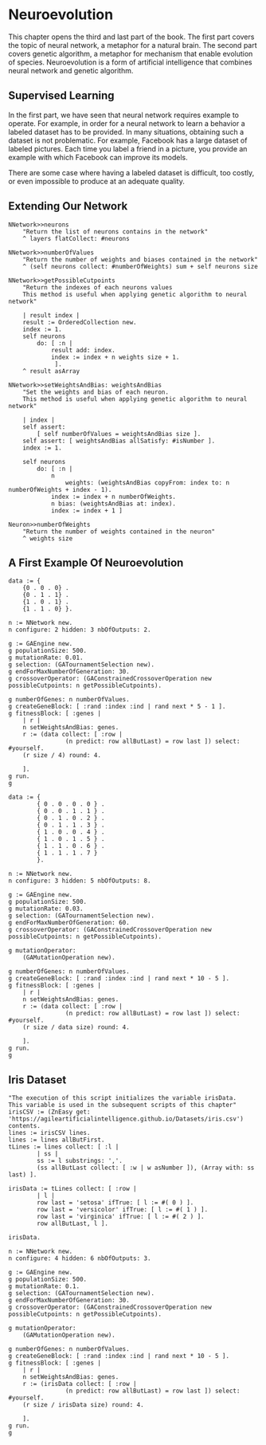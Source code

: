 
# Neuroevolution

This chapter opens the third and last part of the book. The first part covers the topic of neural network, a metaphor for a natural brain. The second part covers genetic algorithm, a metaphor for mechanism that enable evolution of species. Neuroevolution is a form of artificial intelligence that combines neural network and genetic algorithm. 

## Supervised Learning

In the first part, we have seen that neural network requires example to operate. For example, in order for a neural network to learn a behavior a labeled dataset has to be provided. In many situations, obtaining such a dataset is not problematic. For example, Facebook has a large dataset of labeled pictures. Each time you label a friend in a picture, you provide an example with which Facebook can improve its models. 

There are some case where having a labeled dataset is difficult, too costly, or even impossible to produce at an adequate quality. 




## Extending Our Network

```Smalltalk
NNetwork>>neurons
	"Return the list of neurons contains in the network"
	^ layers flatCollect: #neurons
```

```Smalltalk
NNetwork>>numberOfValues
	"Return the number of weights and biases contained in the network"
	^ (self neurons collect: #numberOfWeights) sum + self neurons size
```

```Smalltalk
NNetwork>>getPossibleCutpoints
	"Return the indexes of each neurons values
	This method is useful when applying genetic algorithm to neural network"

	| result index |
	result := OrderedCollection new.
	index := 1.
	self neurons
		do: [ :n | 
			result add: index.
			index := index + n weights size + 1.
			 ].
	^ result asArray
```

```Smalltalk
NNetwork>>setWeightsAndBias: weightsAndBias
	"Set the weights and bias of each neuron.
	This method is useful when applying genetic algorithm to neural network"

	| index |
	self assert:
		[ self numberOfValues = weightsAndBias size ].
	self assert: [ weightsAndBias allSatisfy: #isNumber ].
	index := 1.
	
	self neurons
		do: [ :n | 
			n
				weights: (weightsAndBias copyFrom: index to: n numberOfWeights + index - 1).
			index := index + n numberOfWeights.
			n bias: (weightsAndBias at: index).
			index := index + 1 ]
```

```Smalltalk
Neuron>>numberOfWeights
	"Return the number of weights contained in the neuron"
	^ weights size
```


## A First Example Of Neuroevolution

```Smalltalk
data := {
	{0 . 0 . 0} . 
	{0 . 1 . 1} . 
	{1 . 0 . 1} . 
	{1 . 1 . 0} }.

n := NNetwork new.
n configure: 2 hidden: 3 nbOfOutputs: 2.	
	
g := GAEngine new.
g populationSize: 500.
g mutationRate: 0.01.
g selection: (GATournamentSelection new).
g endForMaxNumberOfGeneration: 30.
g crossoverOperator: (GAConstrainedCrossoverOperation new possibleCutpoints: n getPossibleCutpoints).

g numberOfGenes: n numberOfValues.
g createGeneBlock: [ :rand :index :ind | rand next * 5 - 1 ].
g fitnessBlock: [ :genes | 
	| r |
	n setWeightsAndBias: genes.
	r := (data collect: [ :row | 
				(n predict: row allButLast) = row last ]) select: #yourself.
	(r size / 4) round: 4.
	
	].
g run.
g
```

```Smalltalk
data := {
		{ 0 . 0 . 0 . 0 } .
		{ 0 . 0 . 1 . 1 } .
		{ 0 . 1 . 0 . 2 } .
		{ 0 . 1 . 1 . 3 } .
		{ 1 . 0 . 0 . 4 } .
		{ 1 . 0 . 1 . 5 } .
		{ 1 . 1 . 0 . 6 } .
		{ 1 . 1 . 1 . 7 } 
		}.

n := NNetwork new.
n configure: 3 hidden: 5 nbOfOutputs: 8.

g := GAEngine new.
g populationSize: 500.
g mutationRate: 0.03.
g selection: (GATournamentSelection new).
g endForMaxNumberOfGeneration: 60.
g crossoverOperator: (GAConstrainedCrossoverOperation new possibleCutpoints: n getPossibleCutpoints).

g mutationOperator: 
	(GAMutationOperation new).

g numberOfGenes: n numberOfValues.
g createGeneBlock: [ :rand :index :ind | rand next * 10 - 5 ].
g fitnessBlock: [ :genes | 
	| r |
	n setWeightsAndBias: genes.
	r := (data collect: [ :row | 
				(n predict: row allButLast) = row last ]) select: #yourself.
	(r size / data size) round: 4.
	
	].
g run.
g
```

## Iris Dataset

```Smalltalk
"The execution of this script initializes the variable irisData.
This variable is used in the subsequent scripts of this chapter"
irisCSV := (ZnEasy get: 'https://agileartificialintelligence.github.io/Datasets/iris.csv') contents.
lines := irisCSV lines. 
lines := lines allButFirst.
tLines := lines collect: [ :l | 
        | ss |
        ss := l substrings: ','.
        (ss allButLast collect: [ :w | w asNumber ]), (Array with: ss last) ].

irisData := tLines collect: [ :row | 
        | l |
        row last = 'setosa' ifTrue: [ l := #( 0 ) ].
        row last = 'versicolor' ifTrue: [ l := #( 1 ) ].
        row last = 'virginica' ifTrue: [ l := #( 2 ) ].
        row allButLast, l ].
    
irisData.
	
n := NNetwork new.
n configure: 4 hidden: 6 nbOfOutputs: 3.

g := GAEngine new.
g populationSize: 500.
g mutationRate: 0.1.
g selection: (GATournamentSelection new).
g endForMaxNumberOfGeneration: 30.
g crossoverOperator: (GAConstrainedCrossoverOperation new possibleCutpoints: n getPossibleCutpoints).

g mutationOperator: 
	(GAMutationOperation new).

g numberOfGenes: n numberOfValues.
g createGeneBlock: [ :rand :index :ind | rand next * 10 - 5 ].
g fitnessBlock: [ :genes | 
	| r |
	n setWeightsAndBias: genes.
	r := (irisData collect: [ :row | 
				(n predict: row allButLast) = row last ]) select: #yourself.
	(r size / irisData size) round: 4.
	
	].
g run.
g
```


